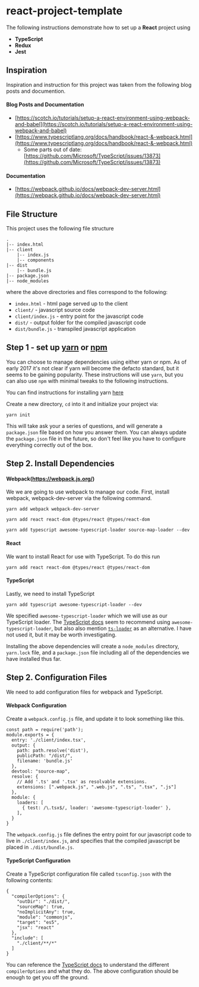 # react-project-template
The following instructions demonstrate how to set up a **React** project using

- **TypeScript**
- **Redux**
- **Jest**

## Inspiration
Inspiration and instruction for this project was taken from the following blog posts and documention.

#### Blog Posts and Documentation
- [https://scotch.io/tutorials/setup-a-react-environment-using-webpack-and-babel](https://scotch.io/tutorials/setup-a-react-environment-using-webpack-and-babel)
- [https://www.typescriptlang.org/docs/handbook/react-&-webpack.html](https://www.typescriptlang.org/docs/handbook/react-&-webpack.html)
  - Some parts out of date: [https://github.com/Microsoft/TypeScript/issues/13873](https://github.com/Microsoft/TypeScript/issues/13873)

#### Documentation
- [https://webpack.github.io/docs/webpack-dev-server.html](https://webpack.github.io/docs/webpack-dev-server.html)

## File Structure
This project uses the following file structure

```
.
|-- index.html
|-- client
    |-- index.js
    |-- components
|-- dist
    |-- bundle.js
|-- package.json
|-- node_modules
```

where the above directories and files correspond to the following:

- `index.html` - html page served up to the client
- `client/` - javascript source code
- `client/index.js` - entry point for the javascript code
- `dist/` - output folder for the compiled javascript code
- `dist/bundle.js` - transpiled javascript application

## Step 1 - set up [yarn](https://yarnpkg.com/en/) or [npm](https://www.npmjs.com/)
You can choose to manage dependencies using either yarn or npm. As of early 2017 it's not clear if yarn will become the defacto standard, but it seems to be gaining popularity. These instructions will use `yarn`, but you can also use `npm` with minimal tweaks to the following instructions.

You can find instructions for installing yarn [here](https://yarnpkg.com/lang/en/docs/install/)

Create a new directory, `cd` into it and initialize your project via:
```
yarn init
```

This will take ask your a series of questions, and will generate a `package.json` file based on how you answer them. You can always update the `package.json` file in the future, so don't feel like you have to configure everything correctly out of the box. 


## Step 2. Install Dependencies

#### Webpack(https://webpack.js.org/)
We we are going to use webpack to manage our code. First, install webpack, webpack-dev-server via the following command.

```
yarn add webpack webpack-dev-server

yarn add react react-dom @types/react @types/react-dom

yarn add typescript awesome-typescript-loader source-map-loader --dev
```

#### React
We want to install React for use with TypeScript. To do this run


```
yarn add react react-dom @types/react @types/react-dom
```

#### TypeScript
Lastly, we need to install TypeScript

```
yarn add typescript awesome-typescript-loader --dev
```

We specified `awesome-typescript-loader` which we will use as our TypeScript loader. The [TypeScript docs](https://www.typescriptlang.org/docs/handbook/react-&-webpack.html) seem to recommend using `awesome-typescript-loader`, but also also mention [`ts-loader`](https://github.com/TypeStrong/ts-loader) as an alternative. I have not used it, but it may be worth investigating.

Installing the above dependencies will create a `node_modules` directory, `yarn.lock` file, and a `package.json` file including all of the dependencies we have installed thus far.

## Step 2. Configuration Files
We need to add configuration files for webpack and TypeScript.

#### Webpack Configuration
Create a `webpack.config.js` file, and update it to look something like this.

```
const path = require('path');
module.exports = {
  entry: './client/index.tsx',
  output: {
    path: path.resolve('dist'),
    publicPath: "/dist/",
    filename: 'bundle.js'
  },
  devtool: "source-map",
  resolve: {
    // Add '.ts' and '.tsx' as resolvable extensions.
    extensions: [".webpack.js", ".web.js", ".ts", ".tsx", ".js"] 
  },
  module: {
    loaders: [
      { test: /\.tsx$/, loader: 'awesome-typescript-loader' },
    ],
  }
}
```

The `webpack.config.js` file defines the entry point for our javascript code to live in `./client/index.js`, and specifies that the compiled javascript be placed in `./dist/bundle.js`.

#### TypeScript Configuration
Create a TypeScript configuration file called `tsconfig.json` with the following contents:

```
{
  "compilerOptions": {
    "outDir": "./dist/",
    "sourceMap": true,
    "noImplicitAny": true,
    "module": "commonjs",
    "target": "es5",
    "jsx": "react"
  },
  "include": [
    "./client/**/*"
  ]
}
```

You can reference the [TypeScript docs](https://www.typescriptlang.org/docs/handbook/compiler-options.html) to understand the different `compilerOptions` and what they do. The above configuration should be enough to get you off the ground.

## 
